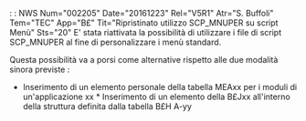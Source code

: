  :  : NWS Num="002205" Date="20161223" Rel="V5R1" Atr="S. Buffoli" Tem="TEC" App="B£" Tit="Ripristinato utilizzo SCP_MNUPER su script Menù" Sts="20"
E' stata riattivata la possibilità di utilizzare i file di script SCP_MNUPER al fine di personalizzare i menù standard.

Questa possibilità va a porsi come alternative rispetto alle due modalità sinora previste : 
* Inserimento di un elemento personale della tabella MEAxx per i moduli di un'applicazione xx * Inserimento di un elemento della B£Jxx all'interno della struttura definita dalla tabella B£H A-yy
